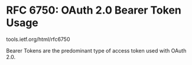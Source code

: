 # RFC 6750: OAuth 2.0 Bearer Token Usage

tools.ietf.org/html/rfc6750

Bearer Tokens are the predominant type of access token used with OAuth 2.0.
